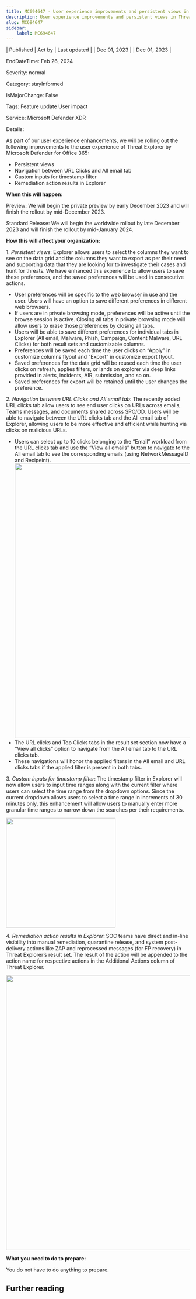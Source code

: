 ```yaml
---
title: MC694647 - User experience improvements and persistent views in Threat Explorer by Microsoft Defender for Office 365
description: User experience improvements and persistent views in Threat Explorer by Microsoft Defender for Office 365
slug: MC694647
sidebar:
    label: MC694647
---
```


| Published | Act by | Last updated |
| Dec 01, 2023 |  | Dec 01, 2023 |

EndDateTime: Feb 26, 2024

Severity: normal

Category: stayInformed

IsMajorChange: False

Tags: Feature update User impact

Service: Microsoft Defender XDR

Details: 

<p>As part of our user experience enhancements, we will be rolling out the following improvements to the user experience of Threat Explorer by Microsoft Defender for Office 365:</p><ul><li>Persistent views</li><li>Navigation between URL Clicks and All email tab</li><li>Custom inputs for timestamp filter</li><li>Remediation action results in Explorer</li></ul><p><b>When this will happen:</b></p><p>Preview: We will begin the private preview by early December 2023 and will finish the rollout by mid-December 2023.</p><p>Standard Release: We will begin the worldwide rollout by late December 2023 and will finish the rollout by mid-January 2024.</p><p><b>How this will affect your organization:</b></p><p>1.	<i>Persistent views</i>: Explorer allows users to select the columns they want to see on the data grid and the columns they want to export as per their need and supporting data that they are looking for to investigate their cases and hunt for threats. We have enhanced this experience to allow users to save these preferences, and the saved preferences will be used in consecutive actions. 
</p><ul><li>User preferences will be specific to the web browser in use and the user. Users will have an option to save different preferences in different web browsers.
</li><li>If users are in private browsing mode, preferences will be active until the browse session is active. Closing all tabs in private browsing mode will allow users to erase those preferences by closing all tabs.
</li><li>Users will be able to save different preferences for individual tabs in Explorer (All email, Malware, Phish, Campaign, Content Malware, URL Clicks) for both result sets and customizable columns.
</li><li>Preferences will be saved each time the user clicks on “Apply” in customize columns flyout and “Export” in customize export flyout.
</li><li>Saved preferences for the data grid will be reused each time the user clicks on refresh, applies filters, or lands on explorer via deep links provided in alerts, incidents, AIR, submission, and so on.
</li><li>Saved preferences for export will be retained until the user changes the preference.
</li></ul><p>2.	<i>Navigation between URL Clicks and All email tab</i>: The recently added URL clicks tab allow users to see end user clicks on URLs across emails, Teams messages, and documents shared across SPO/OD. Users will be able to navigate between the URL clicks tab and the All email tab of Explorer, allowing users to be more effective and efficient while hunting via clicks on malicious URLs.
</p><ul><li>Users can select up to 10 clicks belonging to the “Email” workload from the URL clicks tab and use the “View all emails” button to navigate to the All email tab to see the corresponding emails (using NetworkMessageID and Recipeint).&nbsp;<img src="https://img-prod-cms-rt-microsoft-com.akamaized.net/cms/api/am/imageFileData/RW1f2bs?ver=e506" style="width: 752px;"></li><li>The URL clicks and Top Clicks tabs in the result set section now have a “View all clicks” option to navigate from the All email tab to the URL clicks tab.
</li><li>These navigations will honor the applied filters in the All email and URL clicks tabs if the applied filter is present in both tabs.
</li></ul><p>3.	<i>Custom inputs for timestamp filter</i>: The timestamp filter in Explorer will now allow users to input time ranges along with the current filter where users can select the time range from the dropdown options. Since the current dropdown allows users to select a time range in increments of 30 minutes only, this enhancement will allow users to manually enter more granular time ranges to narrow down the searches per their requirements.</p><p><img src="https://img-prod-cms-rt-microsoft-com.akamaized.net/cms/api/am/imageFileData/RW1f2bv?ver=f512" style="width: 300px;"><br></p><p>
</p><p>4.	<i>Remediation action results in Explorer</i>:<b> </b>SOC teams have direct and in-line visibility into manual remediation, quarantine release, and system post-delivery actions like ZAP and reprocessed messages (for FP recovery) in Threat Explorer’s result set. The result of the action will be appended to the action name for respective actions in the Additional Actions column of Threat Explorer.
</p><p><img src="https://img-prod-cms-rt-microsoft-com.akamaized.net/cms/api/am/imageFileData/RW1f4O9?ver=7036" style="width: 752px;"><br></p><p><b>What you need to do to prepare:</b>
</p><p>You do not have to do anything to prepare.&nbsp;</p><p>
</p>

## Further reading

